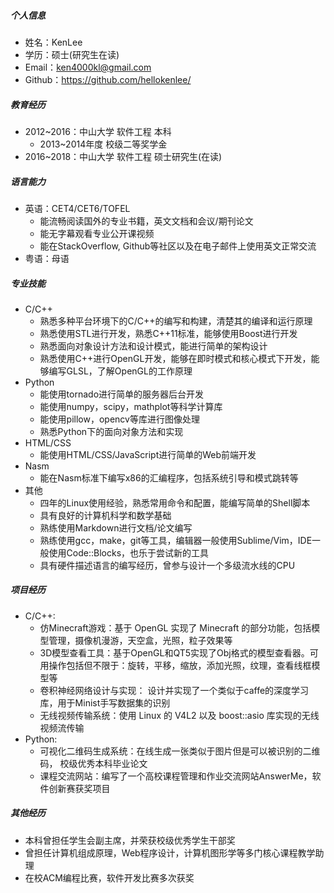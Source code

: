 ##### 个人信息

- 姓名：KenLee
- 学历：硕士(研究生在读)
- Email：ken4000kl@gmail.com
- Github：https://github.com/hellokenlee/

##### 教育经历

- 2012~2016：中山大学 软件工程 本科
	- 2013~2014年度 校级二等奖学金
- 2016~2018：中山大学 软件工程 硕士研究生(在读)

##### 语言能力

- 英语：CET4/CET6/TOFEL
	- 能流畅阅读国外的专业书籍，英文文档和会议/期刊论文
	- 能无字幕观看专业公开课视频
	- 能在StackOverflow, Github等社区以及在电子邮件上使用英文正常交流
- 粤语：母语

##### 专业技能

- C/C++
	- 熟悉多种平台环境下的C/C++的编写和构建，清楚其的编译和运行原理
	- 熟悉使用STL进行开发，熟悉C++11标准，能够使用Boost进行开发
	- 熟悉面向对象设计方法和设计模式，能进行简单的架构设计
	- 熟悉使用C++进行OpenGL开发，能够在即时模式和核心模式下开发，能够编写GLSL，了解OpenGL的工作原理
- Python
	- 能使用tornado进行简单的服务器后台开发
	- 能使用numpy，scipy，mathplot等科学计算库
	- 能使用pillow，opencv等库进行图像处理
	- 熟悉Python下的面向对象方法和实现
- HTML/CSS
	- 能使用HTML/CSS/JavaScript进行简单的Web前端开发
- Nasm
	- 能在Nasm标准下编写x86的汇编程序，包括系统引导和模式跳转等
- 其他
	- 四年的Linux使用经验，熟悉常用命令和配置，能编写简单的Shell脚本
	- 具有良好的计算机科学和数学基础
	- 熟练使用Markdown进行文档/论文编写
	- 熟练使用gcc，make，git等工具，编辑器一般使用Sublime/Vim，IDE一般使用Code::Blocks，也乐于尝试新的工具
	- 具有硬件描述语言的编写经历，曾参与设计一个多级流水线的CPU

##### 项目经历
- C/C++:
	- 仿Minecraft游戏：基于 OpenGL 实现了 Minecraft 的部分功能，包括模型管理，摄像机漫游，天空盒，光照，粒子效果等
	- 3D模型查看工具：基于OpenGL和QT5实现了Obj格式的模型查看器。可用操作包括但不限于：旋转，平移，缩放，添加光照，纹理，查看线框模型等
	- 卷积神经网络设计与实现： 设计并实现了一个类似于caffe的深度学习库，用于Minist手写数据集的识别
	- 无线视频传输系统：使用 Linux 的 V4L2 以及 boost::asio 库实现的无线视频流传输
- Python:
	- 可视化二维码生成系统：在线生成一张类似于图片但是可以被识别的二维码， 校级优秀本科毕业论文
	- 课程交流网站：编写了一个高校课程管理和作业交流网站AnswerMe，软件创新赛获奖项目

##### 其他经历
- 本科曾担任学生会副主席，并荣获校级优秀学生干部奖
- 曾担任计算机组成原理，Web程序设计，计算机图形学等多门核心课程教学助理
- 在校ACM编程比赛，软件开发比赛多次获奖